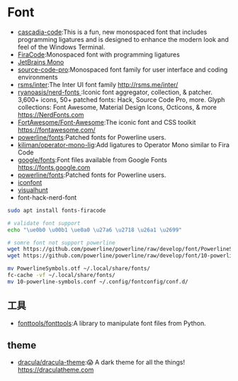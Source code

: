 # Font

* [cascadia-code](https://github.com/microsoft/cascadia-code):This is a fun, new monospaced font that includes programming ligatures and is designed to enhance the modern look and feel of the Windows Terminal.
* [FiraCode](https://github.com/tonsky/FiraCode):Monospaced font with programming ligatures
* [JetBrains Mono](https://www.jetbrains.com/lp/mono/)
* [source-code-pro](https://github.com/adobe-fonts/source-code-pro/):Monospaced font family for user interface and coding environments
* [rsms/inter](https://github.com/rsms/inter):The Inter UI font family http://rsms.me/inter/
* [ryanoasis/nerd-fonts ](https://github.com/ryanoasis/nerd-fonts#option-3-install-script):Iconic font aggregator, collection, & patcher. 3,600+ icons, 50+ patched fonts: Hack, Source Code Pro, more. Glyph collections: Font Awesome, Material Design Icons, Octicons, & more https://NerdFonts.com
* [FortAwesome/Font-Awesome](https://github.com/FortAwesome/Font-Awesome):The iconic font and CSS toolkit https://fontawesome.com/
* [powerline/fonts](https://github.com/powerline/fonts):Patched fonts for Powerline users.
* [kiliman/operator-mono-lig](https://github.com/kiliman/operator-mono-lig):Add ligatures to Operator Mono similar to Fira Code
* [google/fonts](https://github.com/google/fonts):Font files available from Google Fonts https://fonts.google.com
* [powerline/fonts](https://github.com/powerline/fonts):Patched fonts for Powerline users.
* [iconfont](https://www.iconfont.cn/)
* [visualhunt](https://visualhunt.com/)
* font-hack-nerd-font

```sh
sudo apt install fonts-firacode

# validate font support
echo "\ue0b0 \u00b1 \ue0a0 \u27a6 \u2718 \u26a1 \u2699"

# somre font not support powerline
wget https://github.com/powerline/powerline/raw/develop/font/PowerlineSymbols.otf
wget https://github.com/powerline/powerline/raw/develop/font/10-powerline-symbols.conf

mv PowerlineSymbols.otf ~/.local/share/fonts/
fc-cache -vf ~/.local/share/fonts/
mv 10-powerline-symbols.conf ~/.config/fontconfig/conf.d/
```

## 工具

* [fonttools/fonttools](https://github.com/fonttools/fonttools):A library to manipulate font files from Python.

## theme

* [dracula/dracula-theme](https://github.com/dracula/dracula-theme):😱 A dark theme for all the things! https://draculatheme.com

